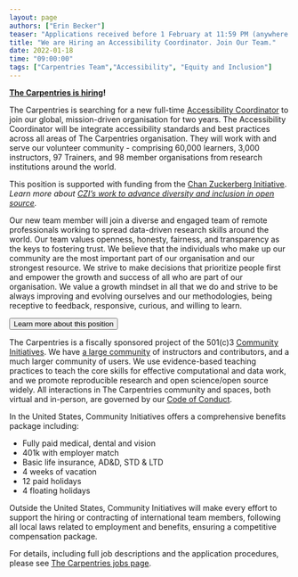 ```yaml
---
layout: page
authors: ["Erin Becker"]
teaser: "Applications received before 1 February at 11:59 PM (anywhere on earth) will receive full consideration."
title: "We are Hiring an Accessibility Coordinator. Join Our Team."
date: 2022-01-18
time: "09:00:00"
tags: ["Carpentries Team","Accessibility", "Equity and Inclusion"]
---
```


**[The Carpentries is hiring](https://carpentries.org/jobs/)!**

The Carpentries is searching for a new full-time [Accessibility Coordinator](https://carpentries.org/accessibility-coordinator/) to join our global, mission-driven organisation for two years. The Accessibility Coordinator will be integrate accessibility standards and best practices across all areas of The Carpentries organisation. They will work with and serve our volunteer community - comprising 60,000 learners, 3,000 instructors, 97 Trainers, and 98 member organisations from research institutions around the world.

This position is supported with funding from the [Chan Zuckerberg Initiative](https://chanzuckerberg.com/).
*Learn more about [CZI’s work to advance diversity and inclusion in open source](https://cziscience.medium.com/advancing-diversity-and-inclusion-in-scientific-open-source-eaabe6a5488b).*

Our new team member will join a diverse and engaged team of remote professionals working to spread data-driven research skills around the world. Our team values openness, honesty, fairness, and transparency as the keys to fostering trust. We believe that the individuals who make up our community are the most important part of our organisation and our strongest resource. We strive to make decisions that prioritize people first and empower the growth and success of all who are part of our organisation. We value a growth mindset in all that we do and strive to be always improving and evolving ourselves and our methodologies, being receptive to feedback, responsive, curious, and willing to learn.

<a href="/accessibility-coordinator/">
        <button class="btn">
          Learn more about this position
        </button>
</a>

The Carpentries is a fiscally sponsored project of the 501(c)3 [Community Initiatives](http://communityin.org/). We have [a large community](https://carpentries.org/instructors-map/) of instructors and contributors, and a much larger community of users. We use evidence-based teaching practices to teach the core skills for effective computational and data work, and we promote reproducible research and open science/open source widely. All interactions in The Carpentries community and spaces, both
virtual and in-person, are governed by our
[Code of Conduct](https://docs.carpentries.org/topic_folders/policies/code-of-conduct.html#code-of-conduct-detailed-view).

In the United States, Community Initiatives offers a comprehensive benefits package including:
- Fully paid medical, dental and vision
- 401k with employer match
- Basic life insurance, AD&D, STD & LTD
- 4 weeks of vacation
- 12 paid holidays
- 4 floating holidays

Outside the United States, Community Initiatives will make every effort to support the hiring or contracting of international team members, following all local laws related to employment and benefits, ensuring a competitive compensation package.

For details, including full job descriptions and the application procedures, please see [The Carpentries jobs page](https://carpentries.org/jobs/).
